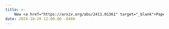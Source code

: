 ```yaml
---
title: >-
    New <a href="https://arxiv.org/abs/2411.01361" target="_blank">Paper</a> submitted for review: <em>"Control Node Placement and Structural Controllability of Water Quality Dynamics in Drinking Networks."</em>
date: 2024-10-20 12:00:00 -0400
---
```

